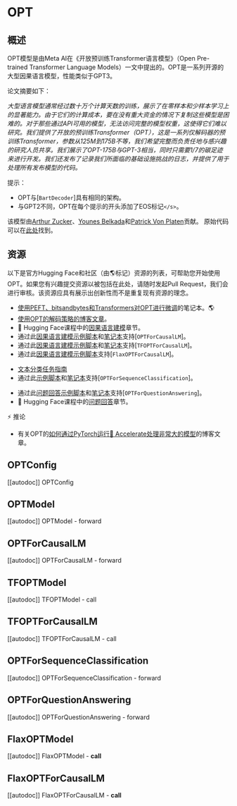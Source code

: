 <!--版权所有2022年HuggingFace团队。保留所有权利。

根据Apache许可证第2.0版（“许可证”）进行许可；除非符合许可证，否则不得使用此文件。您可以在下面链接中获取许可证的副本：

http://www.apache.org/licenses/LICENSE-2.0

除非适用法律要求或书面同意，根据许可证分发的软件是按“原样”基础分发的，不附带任何形式的明示或暗示的保证或条件。有关许可证下的特定语言的详细信息，请参阅许可证。

⚠️请注意，此文件采用Markdown格式，但包含特定于我们doc-builder（类似于MDX）的语法，可能在您的Markdown查看器中无法正确渲染。

-->

# OPT

## 概述

OPT模型是由Meta AI在《开放预训练Transformer语言模型》（Open Pre-trained Transformer Language Models）一文中提出的。OPT是一系列开源的大型因果语言模型，性能类似于GPT3。

论文摘要如下：

*大型语言模型通常经过数十万个计算天数的训练，展示了在零样本和少样本学习上的显著能力。由于它们的计算成本，要在没有重大资金的情况下复制这些模型是困难的。对于那些通过API可用的模型，无法访问完整的模型权重，这使得它们难以研究。我们提供了开放的预训练Transformer（OPT），这是一系列仅解码器的预训练Transformer，参数从125M到175B不等，我们希望完整而负责任地与感兴趣的研究人员共享。我们展示了OPT-175B与GPT-3相当，同时只需要1/7的碳足迹来进行开发。我们还发布了记录我们所面临的基础设施挑战的日志，并提供了用于处理所有发布模型的代码。*

提示：
- OPT与[`BartDecoder`]具有相同的架构。
- 与GPT2不同，OPT在每个提示的开头添加了EOS标记`</s>`。

该模型由[Arthur Zucker](https://huggingface.co/ArthurZ)、[Younes Belkada](https://huggingface.co/ybelkada)和[Patrick Von Platen](https://huggingface.co/patrickvonplaten)贡献。
原始代码可以在[此处](https://github.com/facebookresearch/metaseq)找到。

## 资源

以下是官方Hugging Face和社区（由🌎标记）资源的列表，可帮助您开始使用OPT。如果您有兴趣提交资源以被包括在此处，请随时发起Pull Request，我们会进行审核。该资源应具有展示出创新性而不是重复现有资源的理念。

<PipelineTag pipeline="text-generation" />

- [使用PEFT、bitsandbytes和Transformers对OPT进行微调](https://colab.research.google.com/drive/1jCkpikz0J2o20FBQmYmAGdiKmJGOMo-o?usp=sharing)的笔记本。🌎
- [使用OPT的解码策略的博客文章](https://huggingface.co/blog/introducing-csearch#62-example-two---opt)。
- 🤗 Hugging Face课程中的[因果语言建模](https://huggingface.co/course/en/chapter7/6?fw=pt#training-a-causal-language-model-from-scratch)章节。
- 通过此[因果语言建模示例脚本](https://github.com/huggingface/transformers/tree/main/examples/pytorch/language-modeling#gpt-2gpt-and-causal-language-modeling)和[笔记本](https://colab.research.google.com/github/huggingface/notebooks/blob/main/examples/language_modeling.ipynb)支持[`OPTForCausalLM`]。
- 通过此[因果语言建模示例脚本](https://github.com/huggingface/transformers/tree/main/examples/tensorflow/language-modeling#run_clmpy)和[笔记本](https://colab.research.google.com/github/huggingface/notebooks/blob/main/examples/language_modeling-tf.ipynb)支持[`TFOPTForCausalLM`]。
- 通过此[因果语言建模示例脚本](https://github.com/huggingface/transformers/tree/main/examples/flax/language-modeling#causal-language-modeling)支持[`FlaxOPTForCausalLM`]。

<PipelineTag pipeline="text-classification" />

- [文本分类任务指南](sequence_classification.md)
- 通过此[示例脚本](https://github.com/huggingface/transformers/tree/main/examples/pytorch/text-classification)和[笔记本](https://colab.research.google.com/github/huggingface/notebooks/blob/main/examples/text_classification.ipynb)支持[`OPTForSequenceClassification`]。

<PipelineTag pipeline="question-answering" />

- 通过此[问题回答示例脚本](https://github.com/huggingface/transformers/tree/main/examples/pytorch/question-answering)和[笔记本](https://colab.research.google.com/github/huggingface/notebooks/blob/main/examples/question_answering.ipynb)支持[`OPTForQuestionAnswering`]。
- 🤗 Hugging Face课程中的[问题回答](https://huggingface.co/course/chapter7/7?fw=pt)章节。

⚡️ 推论

- 有关OPT的[如何通过PyTorch运行🤗 Accelerate处理非常大的模型](https://huggingface.co/blog/accelerate-large-models)的博客文章。

## OPTConfig

[[autodoc]] OPTConfig

## OPTModel

[[autodoc]] OPTModel
    - forward

## OPTForCausalLM

[[autodoc]] OPTForCausalLM
    - forward

## TFOPTModel

[[autodoc]] TFOPTModel
    - call

## TFOPTForCausalLM

[[autodoc]] TFOPTForCausalLM
    - call

## OPTForSequenceClassification

[[autodoc]] OPTForSequenceClassification
    - forward

## OPTForQuestionAnswering

[[autodoc]] OPTForQuestionAnswering
    - forward

## FlaxOPTModel

[[autodoc]] FlaxOPTModel
    - __call__


## FlaxOPTForCausalLM

[[autodoc]] FlaxOPTForCausalLM
    - __call__